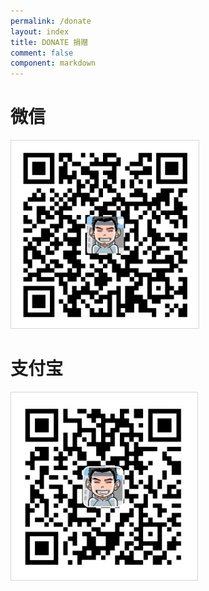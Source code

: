 ```yaml
---
permalink: /donate
layout: index
title: DONATE 捐赠
comment: false
component: markdown
---
```

<style type="text/css">
img {
	max-width: 100%;;
	max-height: 300px;
  border: 1px solid #d6d6d6;
}
</style>

# 微信
<img src="/uploads/wechat.png" alt="">

# 支付宝
<img src="/uploads/alipay.jpg" alt="">

